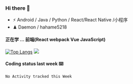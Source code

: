 ### Hi there 👋


- ⚡  Android / Java / Python / React/React Native /小程序
- ♟  Daemon / hahame5218 

#### 正在学 ... 前端(React webpack Vue JavaScript)   


[![Top Langs](https://github-readme-stats.vercel.app/api/top-langs/?username=Daemon1993)](https://github.com/anuraghazra/github-readme-stats) ![](https://github-readme-stats.vercel.app/api?username=Daemon1993) 



#### Coding status last week ⌨️

<!--START_SECTION:waka-->
```text
No Activity tracked this Week
```
<!--END_SECTION:waka-->

